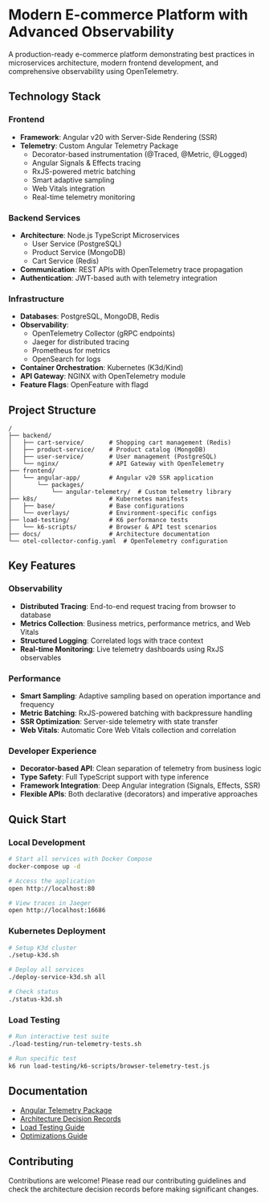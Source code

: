 # Modern E-commerce Platform with Advanced Observability

A production-ready e-commerce platform demonstrating best practices in microservices architecture, modern frontend development, and comprehensive observability using OpenTelemetry.

## Technology Stack

### Frontend
- **Framework**: Angular v20 with Server-Side Rendering (SSR)
- **Telemetry**: Custom Angular Telemetry Package
  - Decorator-based instrumentation (@Traced, @Metric, @Logged)
  - Angular Signals & Effects tracing
  - RxJS-powered metric batching
  - Smart adaptive sampling
  - Web Vitals integration
  - Real-time telemetry monitoring

### Backend Services
- **Architecture**: Node.js TypeScript Microservices
  - User Service (PostgreSQL)
  - Product Service (MongoDB)
  - Cart Service (Redis)
- **Communication**: REST APIs with OpenTelemetry trace propagation
- **Authentication**: JWT-based auth with telemetry integration

### Infrastructure
- **Databases**: PostgreSQL, MongoDB, Redis
- **Observability**: 
  - OpenTelemetry Collector (gRPC endpoints)
  - Jaeger for distributed tracing
  - Prometheus for metrics
  - OpenSearch for logs
- **Container Orchestration**: Kubernetes (K3d/Kind)
- **API Gateway**: NGINX with OpenTelemetry module
- **Feature Flags**: OpenFeature with flagd

## Project Structure

```
/
├── backend/
│   ├── cart-service/       # Shopping cart management (Redis)
│   ├── product-service/    # Product catalog (MongoDB)
│   ├── user-service/       # User management (PostgreSQL)
│   └── nginx/              # API Gateway with OpenTelemetry
├── frontend/
│   └── angular-app/        # Angular v20 SSR application
│       └── packages/
│           └── angular-telemetry/  # Custom telemetry library
├── k8s/                    # Kubernetes manifests
│   ├── base/               # Base configurations
│   └── overlays/           # Environment-specific configs
├── load-testing/           # K6 performance tests
│   └── k6-scripts/         # Browser & API test scenarios
├── docs/                   # Architecture documentation
└── otel-collector-config.yaml  # OpenTelemetry configuration
```

## Key Features

### Observability
- **Distributed Tracing**: End-to-end request tracing from browser to database
- **Metrics Collection**: Business metrics, performance metrics, and Web Vitals
- **Structured Logging**: Correlated logs with trace context
- **Real-time Monitoring**: Live telemetry dashboards using RxJS observables

### Performance
- **Smart Sampling**: Adaptive sampling based on operation importance and frequency
- **Metric Batching**: RxJS-powered batching with backpressure handling
- **SSR Optimization**: Server-side telemetry with state transfer
- **Web Vitals**: Automatic Core Web Vitals collection and correlation

### Developer Experience
- **Decorator-based API**: Clean separation of telemetry from business logic
- **Type Safety**: Full TypeScript support with type inference
- **Framework Integration**: Deep Angular integration (Signals, Effects, SSR)
- **Flexible APIs**: Both declarative (decorators) and imperative approaches

## Quick Start

### Local Development
```bash
# Start all services with Docker Compose
docker-compose up -d

# Access the application
open http://localhost:80

# View traces in Jaeger
open http://localhost:16686
```

### Kubernetes Deployment
```bash
# Setup K3d cluster
./setup-k3d.sh

# Deploy all services
./deploy-service-k3d.sh all

# Check status
./status-k3d.sh
```

### Load Testing
```bash
# Run interactive test suite
./load-testing/run-telemetry-tests.sh

# Run specific test
k6 run load-testing/k6-scripts/browser-telemetry-test.js
```

## Documentation

- [Angular Telemetry Package](./frontend/angular-app/packages/angular-telemetry/README.md)
- [Architecture Decision Records](./frontend/angular-app/packages/angular-telemetry/docs/adr/)
- [Load Testing Guide](./load-testing/README.md)
- [Optimizations Guide](./docs/OPTIMIZATIONS-GUIDE.md)

## Contributing

Contributions are welcome! Please read our contributing guidelines and check the architecture decision records before making significant changes.
